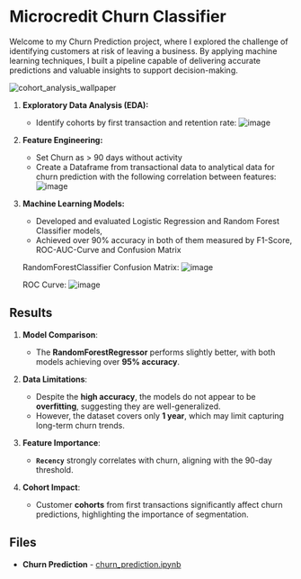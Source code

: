 # Microcredit Churn Classifier

Welcome to my Churn Prediction project, where I explored the challenge of identifying customers at risk of leaving a business. By applying machine learning techniques, I built a pipeline capable of delivering accurate predictions and valuable insights to support decision-making.

![cohort_analysis_wallpaper](https://github.com/user-attachments/assets/e9fa25e2-33eb-4a1a-bd85-058d3717982b)

1. **Exploratory Data Analysis (EDA):**
   - Identify cohorts by first transaction and retention rate:
   ![image](https://github.com/user-attachments/assets/e4950aec-4658-4ff4-8982-2a87f413ff7b)

2. **Feature Engineering:**
   - Set Churn as > 90 days without activity
   - Create a Dataframe from transactional data to analytical data for churn prediction with the following correlation between features:
   ![image](https://github.com/user-attachments/assets/e4b39298-67ad-4339-a83e-930059ed27d7)

3. **Machine Learning Models:**
   - Developed and evaluated Logistic Regression and Random Forest Classifier models, 
   - Achieved over 90% accuracy in both of them measured by F1-Score, ROC-AUC-Curve and Confusion Matrix

   RandomForestClassifier Confusion Matrix:
   ![image](https://github.com/user-attachments/assets/12b7ac69-62ca-4c24-8125-97e94b20b7e9)

   ROC Curve:
   ![image](https://github.com/user-attachments/assets/9e149600-5efb-4753-90cc-438950a9bd8c)

## Results

1. **Model Comparison**:
   - The **RandomForestRegressor** performs slightly better, with both models achieving over **95% accuracy**.

2. **Data Limitations**:
   - Despite the **high accuracy**, the models do not appear to be **overfitting**, suggesting they are well-generalized.
   - However, the dataset covers only **1 year**, which may limit capturing long-term churn trends.

3. **Feature Importance**:
   - **`Recency`** strongly correlates with churn, aligning with the 90-day threshold.

4. **Cohort Impact**:
   - Customer **cohorts** from first transactions significantly affect churn predictions, highlighting the importance of segmentation.

## Files

- **Churn Prediction** - [churn_prediction.ipynb](./churn_prediction.ipynb)


